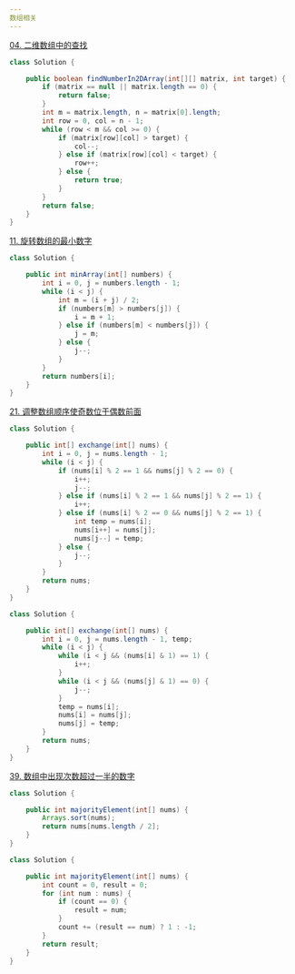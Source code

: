 ```yaml
---
数组相关
---
```


[04. 二维数组中的查找](https://leetcode-cn.com/problems/er-wei-shu-zu-zhong-de-cha-zhao-lcof/)

```java
class Solution {

    public boolean findNumberIn2DArray(int[][] matrix, int target) {
        if (matrix == null || matrix.length == 0) {
            return false;
        }
        int m = matrix.length, n = matrix[0].length;
        int row = 0, col = n - 1;
        while (row < m && col >= 0) {
            if (matrix[row][col] > target) {
                col--;
            } else if (matrix[row][col] < target) {
                row++;
            } else {
                return true;
            }
        }
        return false;
    }
}
```

[11. 旋转数组的最小数字](https://leetcode-cn.com/problems/xuan-zhuan-shu-zu-de-zui-xiao-shu-zi-lcof/)

```java
class Solution {

    public int minArray(int[] numbers) {
        int i = 0, j = numbers.length - 1;
        while (i < j) {
            int m = (i + j) / 2;
            if (numbers[m] > numbers[j]) {
                i = m + 1;
            } else if (numbers[m] < numbers[j]) {
                j = m;
            } else {
                j--;
            }
        }
        return numbers[i];
    }
}
```

[21. 调整数组顺序使奇数位于偶数前面](https://leetcode-cn.com/problems/diao-zheng-shu-zu-shun-xu-shi-qi-shu-wei-yu-ou-shu-qian-mian-lcof/)

```java
class Solution {

    public int[] exchange(int[] nums) {
        int i = 0, j = nums.length - 1;
        while (i < j) {
            if (nums[i] % 2 == 1 && nums[j] % 2 == 0) {
                i++;
                j--;
            } else if (nums[i] % 2 == 1 && nums[j] % 2 == 1) {
                i++;
            } else if (nums[i] % 2 == 0 && nums[j] % 2 == 1) {
                int temp = nums[i];
                nums[i++] = nums[j];
                nums[j--] = temp;
            } else {
                j--;
            }
        }
        return nums;
    }
}
```

```java
class Solution {

    public int[] exchange(int[] nums) {
        int i = 0, j = nums.length - 1, temp;
        while (i < j) {
            while (i < j && (nums[i] & 1) == 1) {
                i++;
            }
            while (i < j && (nums[j] & 1) == 0) {
                j--;
            }
            temp = nums[i];
            nums[i] = nums[j];
            nums[j] = temp;
        }
        return nums;
    }
}
```

[39. 数组中出现次数超过一半的数字](https://leetcode-cn.com/problems/shu-zu-zhong-chu-xian-ci-shu-chao-guo-yi-ban-de-shu-zi-lcof/)

```java
class Solution {

    public int majorityElement(int[] nums) {
        Arrays.sort(nums);
        return nums[nums.length / 2];
    }
}
```

```java
class Solution {

    public int majorityElement(int[] nums) {
        int count = 0, result = 0;
        for (int num : nums) {
            if (count == 0) {
                result = num;
            }
            count += (result == num) ? 1 : -1;
        }
        return result;
    }
}
```

